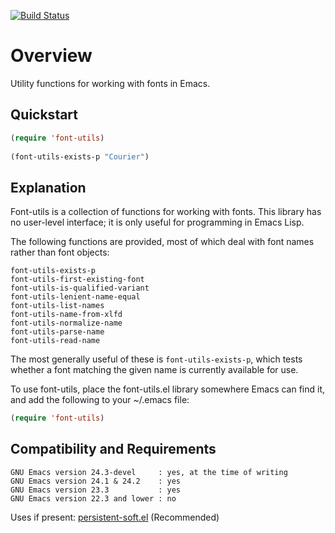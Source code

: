 [![Build Status](https://secure.travis-ci.org/rolandwalker/font-utils.png?branch=master)](http://travis-ci.org/rolandwalker/font-utils)

Overview
========

Utility functions for working with fonts in Emacs.

Quickstart
----------

```lisp
(require 'font-utils)
 
(font-utils-exists-p "Courier")
```

Explanation
-----------

Font-utils is a collection of functions for working with fonts.
This library has no user-level interface; it is only useful
for programming in Emacs Lisp.

The following functions are provided, most of which deal with
font names rather than font objects:

	font-utils-exists-p
	font-utils-first-existing-font
	font-utils-is-qualified-variant
	font-utils-lenient-name-equal
	font-utils-list-names
	font-utils-name-from-xlfd
	font-utils-normalize-name
	font-utils-parse-name
	font-utils-read-name

The most generally useful of these is `font-utils-exists-p`, which
tests whether a font matching the given name is currently available
for use.

To use font-utils, place the font-utils.el library somewhere
Emacs can find it, and add the following to your ~/.emacs file:

```lisp
(require 'font-utils)
```

Compatibility and Requirements
------------------------------

	GNU Emacs version 24.3-devel     : yes, at the time of writing
	GNU Emacs version 24.1 & 24.2    : yes
	GNU Emacs version 23.3           : yes
	GNU Emacs version 22.3 and lower : no

Uses if present: [persistent-soft.el](http://github.com/rolandwalker/persistent-soft) (Recommended)
